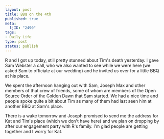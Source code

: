 ```yaml
--- 
layout: post
title: BBQ on the 4th
published: true
meta: 
  ljID: "2490"
tags: 
- Daily Life
type: post
status: publish
---
```

R and I got up today, still pretty stunned about Tim&apos;s death yesterday. I gave Sam Webster a call, who we also wanted to see while we were here (we asked Sam to officiate at our wedding) and he invited us over for a little BBQ at his place.

We spent the afternoon hanging out with Sam, Joseph Max and other members of that crew of friends, some of whom are members of the Open Source Order of the Golden Dawn that Sam started. We had a nice time and people spoke quite a bit about Tim as many of them had last seen him at another BBQ at Sam&apos;s place.

There is a wake tomorrow and Joseph promised to send me the address for Kat and Tim&apos;s place (which we don&apos;t have here) and we plan on dropping by after our engagement party with R&apos;s family. I&apos;m glad people are getting together and I worry for Kat.

